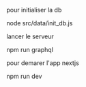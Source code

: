 pour initialiser la db

 node src/data/init_db.js

lancer le serveur

npm run graphql

pour demarer l'app nextjs

npm run dev
